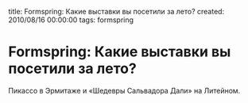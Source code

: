 title: Formspring: Какие выставки вы посетили за лето?
created: 2010/08/16 00:00:00
tags: formspring

# Formspring: Какие выставки вы посетили за лето?

Пикассо в Эрмитаже и «Шедевры Сальвадора Дали» на Литейном.